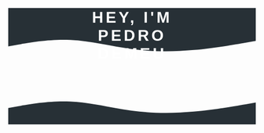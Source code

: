 <div style="position: relative; width: 100%; text-align: center;">
    <h1 style="
        font-family: sans-serif;
        font-size: 2rem;
        font-weight: 700;
        color: white;
        text-transform: uppercase;
        letter-spacing: 5px;
        position: absolute;
        top: 10%;
        left: 50%;
        transform: translate(-50%, -50%);
        padding: 10px 20px;
        z-index: 10;">
        Hey, I'M PEDRO DEMEU
    </h1>
<svg xmlns="http://www.w3.org/2000/svg" viewBox="0 0 1440 320">  <path fill="#273036" fill-opacity="1" d="M0,224L60,213.3C120,203,240,181,360,186.7C480,192,600,224,720,240C840,256,960,256,1080,245.3C1200,235,1320,213,1380,202.7L1440,192L1440,0L1380,0C1320,0,1200,0,1080,0C960,0,840,0,720,0C600,0,480,0,360,0C240,0,120,0,60,0L0,0Z"></path>
</svg>
</div>


<svg xmlns="http://www.w3.org/2000/svg" viewBox="0 0 1440 320"><path fill="#273036" fill-opacity="1" d="M0,224L60,213.3C120,203,240,181,360,186.7C480,192,600,224,720,240C840,256,960,256,1080,245.3C1200,235,1320,213,1380,202.7L1440,192L1440,320L1380,320C1320,320,1200,320,1080,320C960,320,840,320,720,320C600,320,480,320,360,320C240,320,120,320,60,320L0,320Z"></path>
</svg>
